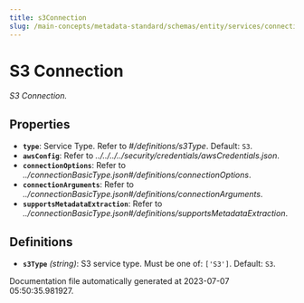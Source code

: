 ```yaml
---
title: s3Connection
slug: /main-concepts/metadata-standard/schemas/entity/services/connections/storage/s3connection
---
```


# S3 Connection

*S3 Connection.*

## Properties

- **`type`**: Service Type. Refer to *#/definitions/s3Type*. Default: `S3`.
- **`awsConfig`**: Refer to *../../../../security/credentials/awsCredentials.json*.
- **`connectionOptions`**: Refer to *../connectionBasicType.json#/definitions/connectionOptions*.
- **`connectionArguments`**: Refer to *../connectionBasicType.json#/definitions/connectionArguments*.
- **`supportsMetadataExtraction`**: Refer to *../connectionBasicType.json#/definitions/supportsMetadataExtraction*.
## Definitions

- **`s3Type`** *(string)*: S3 service type. Must be one of: `['S3']`. Default: `S3`.


Documentation file automatically generated at 2023-07-07 05:50:35.981927.
